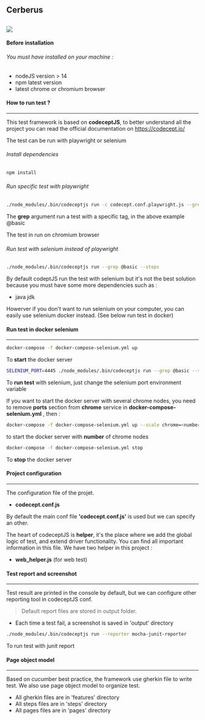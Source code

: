 ## Cerberus
![](https://cdn-icons-png.flaticon.com/128/1430/1430151.png)
----------

#### Before installation

###### You must have installed on your machine :
- nodeJS version > 14 
- npm latest version
- latest chrome or chromium browser

#### How to run test  ?
----------

This test framework is based on **codeceptJS**, to better understand all the project you can read the official documentation on https://codecept.io/

The test can be run with playwright or selenium 

######  Install dependencies
```bash
npm install
```

######  Run specific test with playwright
```bash
./node_modules/.bin/codeceptjs run -c codecept.conf.playwright.js --grep @basic --steps
```
The **grep** argument run a test with a specific tag, in the above example @basic

The test in run on chromium browser

######  Run test with selenium instead of playwright
```bash
./node_modules/.bin/codeceptjs run --grep @basic --steps
```

By default codeptJS run the test with selenium but it's not the best solution because you must have some more dependencies such as : 

- java jdk

Howerver if you don't want to run selenium on your computer, you can easily use selenium docker instead. (See below run test in docker)

####  Run test in docker selenium
----------

```bash
docker-compose -f docker-compose-selenium.yml up
```
To **start** the docker server

```bash
SELENIUM_PORT=4445 ./node_modules/.bin/codeceptjs run --grep @basic --steps
```
To **run test** with selenium, just change the selenium port environment variable

If you want to start the docker server with several chrome nodes, you need to remove **ports** section from **chrome** service in **docker-compose-selenium.yml** , then :

```bash
docker-compose -f docker-compose-selenium.yml up --scale chrome=<number>

```
to start the docker server with **number** of chrome nodes

```bash
docker-compose -f docker-compose-selenium.yml stop
```
To **stop** the docker server

####  Project configuration
----------

The configuration file of the projet.
* **codecept.conf.js**

By default the main conf file **'codecept.conf.js'** is used but we can specify an other.

The heart of codeceptJS is **helper**, it's the place where we add the global logic of test, and extend driver functionality. You can find all important information in this file. We have two helper in this project :
- **web_helper.js** (for web test)

####  Test report and screenshot
----------

Test result are printed in the console by default, but we can configure other reporting tool in codeceptJS conf.
>Default report files are stored in output folder.
- Each time a test fail, a screenshot is saved in 'output' directory

```bash
./node_modules/.bin/codeceptjs run --reporter mocha-junit-reporter
```
To run test with junit report

####  Page object model
----------

Based on cucumber best practice, the framework use gherkin file to write test. We also use page object model to organize test.
- All gherkin files are in 'features' directory
- All steps files are in 'steps' directory
- All pages files are in 'pages' directory

